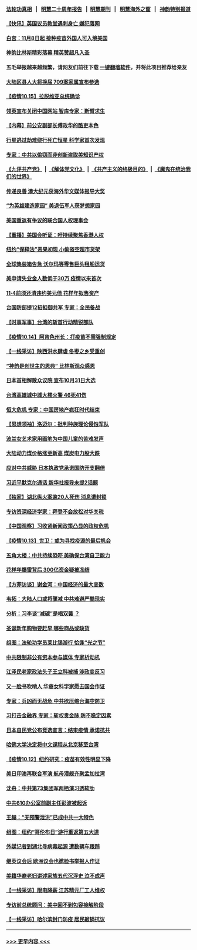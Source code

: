 #### [法轮功真相](https://github.com/gfw-breaker/truth/blob/master/README.md?t=0) &nbsp;&nbsp;|&nbsp;&nbsp; [明慧二十周年报告](https://github.com/gfw-breaker/mh-reports/blob/master/README.md?t=0) &nbsp;&nbsp;|&nbsp;&nbsp;[明慧期刊](https://github.com/gfw-breaker/mh-qikan) &nbsp;&nbsp;|&nbsp;&nbsp; [明慧海外之窗](https://github.com/gfw-breaker/mh-news/blob/master/README.md?t=0) &nbsp;&nbsp;|&nbsp;&nbsp; [神韵特别报道](https://github.com/gfw-breaker/mh-news/blob/master/shenyun.md?t=0)
#### [【快讯】英国议员教堂遇刺身亡 嫌犯落网](../pages/nf4514/n13307288.md?t=10160250) 
#### [白宫：11月8日起 接种疫苗外国人可入境美国](../pages/nf4514/n13307033.md?t=10160250) 
#### [神韵比林斯精彩落幕 精英赞超凡入圣](../pages/nf4514/n13306689.md?t=10160250) 
#### 五毛举报越来越频繁，请网友们前往下载 [一键翻墙软件](https://github.com/gfw-breaker/ssr-accounts)，并将此项目推荐给亲友
#### [大陆区县人大将换届 709案家属宣布参选](../pages/nf4514/n13306551.md?t=10160250) 
#### [【疫情10.15】拉脱维亚总统确诊](../pages/nf4514/n13306472.md?t=10160250) 
#### [领英宣布关闭中国网站 智库专家：断臂求生](../pages/nf4514/n13305945.md?t=10160250) 
#### [【内幕】前公安副部长傅政华的酷吏本色](../pages/nf4514/n13305416.md?t=10160250) 
#### [行星逃过劫难绕行死亡恒星 科学家首次发现](../pages/nf4514/n13305074.md?t=10160250) 
#### [专家：中共以偷窃而非创新盗取美知识产权](../pages/nf4514/n13305449.md?t=10160250) 
#### [《九评共产党》](https://github.com/begood0513/9ping.md/blob/master/README.md) &nbsp;|&nbsp; [《解体党文化》](../../../../jtdwh.md/blob/master/README.md)  &nbsp;|&nbsp; [《共产主义的终极目的》](../../../../gczydzjmd.md/blob/master/README.md) &nbsp;|&nbsp; [《魔鬼在统治我们的世界》](../../../../mgztzwmdsj.md/blob/master/README.md) 
#### [传递良善 澳大纪元获海外华文媒体报导大奖](../pages/nf4514/n13305478.md?t=10160250) 
#### [“为英雄建造家园” 美退伍军人获梦想家园](../pages/nf4514/n13303110.md?t=10160250) 
#### [美国重返有争议的联合国人权理事会](../pages/nf4514/n13304814.md?t=10160250) 
#### [【重播】美国会听证：吁持续聚焦香港人权](../pages/nf4514/n13304862.md?t=10160250) 
#### [纽约“保释法”恶果初现 小偷盗空超市货架](../pages/nf4514/n13303238.md?t=10160250) 
#### [全球集装箱告急 沃尔玛等零售巨头租船运货](../pages/nf4514/n13304809.md?t=10160250) 
#### [美申请失业金人数低于30万 疫情以来首次](../pages/nf4514/n13304722.md?t=10160250) 
#### [11‧4前须还清违约美元债 花样年拟售资产](../pages/nf4514/n13304766.md?t=10160250) 
#### [台国防部提12招抵御共军 专家：全民备战](../pages/nf4514/n13304231.md?t=10160250) 
#### [【时事军事】台湾的斩首行动精锐部队](../pages/nf4514/n13300186.md?t=10160250) 
#### [【疫情10.14】阿肯色州长：打疫苗不需强制规定](../pages/nf4514/n13303980.md?t=10160250) 
#### [【一线采访】陕西洪水肆虐 冬枣之乡受重创](../pages/nf4514/n13303253.md?t=10160250) 
#### [“神韵是创世主的恩典” 比林斯观众感恩](../pages/nf4514/n13303832.md?t=10160250) 
#### [日本首相解散众议院 宣布10月31日大选](../pages/nf4514/n13303707.md?t=10160250) 
#### [台湾高雄城中城大楼火警 46死41伤](../pages/nf4514/n13303778.md?t=10160250) 
#### [恒大危机 专家：中国房地产疯狂时代结束](../pages/nf4514/n13302921.md?t=10160250) 
#### [【思想领袖】洛迈尔：批判种族理论侵蚀军队](../pages/nf4514/n13272467.md?t=10160250) 
#### [波兰女艺术家用画笔为中国儿童的苦难发声](../pages/nf4514/n13301836.md?t=10160250) 
#### [大陆动力煤价格涨至新高 煤炭电力股大跌](../pages/nf4514/n13302299.md?t=10160250) 
#### [应对中共威胁 日本执政党承诺国防开支翻倍](../pages/nf4514/n13302227.md?t=10160250) 
#### [习近平默克尔通话 新华社报导未提2话题](../pages/nf4514/n13302150.md?t=10160250) 
#### [【独家】湖北纵火案逾20人死伤 消息遭封锁](../pages/nf4514/n13301487.md?t=10160250) 
#### [专访资深经济学家：拜登不会放松对华关税](../pages/nf4514/n13300052.md?t=10160250) 
#### [【中国观察】习收紧新闻政策凸显的政权危机](../pages/nf4514/n13301337.md?t=10160250) 
#### [【疫情10.13】世卫：或为寻找疫源的最后机会](../pages/nf4514/n13301188.md?t=10160250) 
#### [五角大楼：中共持续恐吓 美确保台湾自卫能力](../pages/nf4514/n13300377.md?t=10160250) 
#### [花样年爆雷背后 300亿资金疑被冻结](../pages/nf4514/n13301055.md?t=10160250) 
#### [【方菲访谈】谢金河：中国经济的最大变数](../pages/nf4514/n13300005.md?t=10160250) 
#### [韦拓：大陆人口或将骤减 中共难避严酷现实](../pages/nf4514/n13300707.md?t=10160250) 
#### [分析：习李谈“减碳”是唱双簧 ？](../pages/nf4514/n13299576.md?t=10160250) 
#### [圣诞新年购物要赶早 哪些商品或缺货](../pages/nf4514/n13299952.md?t=10160250) 
#### [组图：法轮功学员莱比锡游行 恰逢“光之节”](../pages/nf4514/n13300057.md?t=10160250) 
#### [中共限制非公有资本参与媒体 专家析动机](../pages/nf4514/n13300121.md?t=10160250) 
#### [江泽民老家政法头子王立科被捕 涉政变反习](../pages/nf4514/n13300282.md?t=10160250) 
#### [又一脸书吹哨人 华裔女科学家愿去国会作证](../pages/nf4514/n13299672.md?t=10160250) 
#### [专家：兵凶而无战危 中共欲压缩台海空防卫](../pages/nf4514/n13299231.md?t=10160250) 
#### [习打击金融界 专家：斩权贵金脉 防不稳定因素](../pages/nf4514/n13299615.md?t=10160250) 
#### [日本自民党公布竞选宣言：结束疫情 承诺抗共](../pages/nf4514/n13299320.md?t=10160250) 
#### [哈佛大学决定将中文课程从北京移至台湾](../pages/nf4514/n13298950.md?t=10160250) 
#### [【疫情10.12】纽约研究：疫苗有效性明显下降](../pages/nf4514/n13298576.md?t=10160250) 
#### [美日印澳再联合军演 航母潜舰齐聚孟加拉湾](../pages/nf4514/n13298358.md?t=10160250) 
#### [沈舟：中共第73集团军两栖演习透软肋](../pages/nf4514/n13297907.md?t=10160250) 
#### [中共610办公室前副主任彭波被起诉](../pages/nf4514/n13298071.md?t=10160250) 
#### [王赫：“无预警泄洪”已成中共一大特色](../pages/nf4514/n13298064.md?t=10160250) 
#### [组图：纽约“哥伦布日”游行重返第五大道](../pages/nf4514/n13297874.md?t=10160250) 
#### [外媒记者到湖北寻病毒起源 遭数辆车跟踪](../pages/nf4514/n13297672.md?t=10160250) 
#### [继英议会后 欧洲议会也邀脸书举报人作证](../pages/nf4514/n13297359.md?t=10160250) 
#### [美籍华裔老妇讲述家族五代沉浮史 泣不成声](../pages/nf4514/n13295049.md?t=10160250) 
#### [【一线采访】限电降薪 江苏精元厂工人维权](../pages/nf4514/n13297439.md?t=10160250) 
#### [专访前总统顾问：美中回不到包容接触阶段](../pages/nf4514/n13296640.md?t=10160250) 
#### [【一线采访】哈尔滨封门防疫 居民敲锅抗议](../pages/nf4514/n13296813.md?t=10160250) 

----
#### [ >>> 更早内容 <<< ](../indexes/nf4514-earlier.md)
